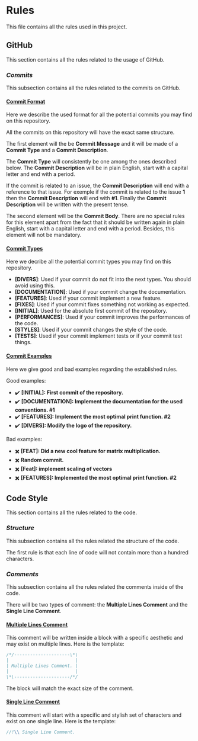 # Rules

This file contains all the rules used in this project.

## GitHub

This section contains all the rules related to the usage of GitHub.

### <i>Commits</i>

This subsection contains all the rules related to the commits on GitHub.

#### <u>Commit Format</u>

Here we describe the used format for all the potential commits you may find on this repository.

All the commits on this repository will have the exact same structure. 

The first element will the be **Commit Message** and it will be made of a **Commit Type** and a **Commit Description**. 

The **Commit Type** will consistently be one among the ones described below. The **Commit Description** will be in plain English, start with a capital letter and end with a period. 

If the commit is related to an issue, the **Commit Description** will end with a reference to that issue. For exemple if the commit is related to the issue **1** then the **Commit Description** will end with **#1**. Finally the **Commit Description** will be written with the present tense.

The second element will be the **Commit Body**. There are no special rules for this element apart from the fact that it should be written again in plain English, start with a capital letter and end with a period. Besides, this element will not be mandatory.

#### <u>Commit Types</u>

Here we decribe all the potential commit types you may find on this repository.

- **[DIVERS]**: Used if your commit do not fit into the next types. You should avoid using this.
- **[DOCUMENTATION]**: Used if your commit change the documentation.
- **[FEATURES]**: Used if your commit implement a new feature.
- **[FIXES]**: Used if your commit fixes something not working as expected.
- **[INITIAL]**: Used for the absolute first commit of the repository.
- **[PERFORMANCES]**: Used if your commit improves the performances of the code.
- **[STYLES]**: Used if your commit changes the style of the code.
- **[TESTS]**: Used if your commit implement tests or if your commit test things.

#### <u>Commit Examples</u>

Here we give good and bad examples regarding the established rules.

Good examples:

- ✔️ **[INITIAL]: First commit of the repository.** 
- ✔️ **[DOCUMENTATION]: Implement the documentation for the used conventions. #1**
- ✔️ **[FEATURES]: Implement the most optimal print function. #2**
- ✔️ **[DIVERS]: Modify the logo of the repository.**

Bad examples:

- ✖️ **[FEAT]: Did a new cool feature for matrix multiplication.**
- ✖️ **Random commit.**
- ✖️ **[Feat]: implement scaling of vectors**
- ✖️ **[FEATURES]: Implemented the most optimal print function. #2**

## Code Style

This section contains all the rules related to the code.

### <i>Structure</i>

This subsection contains all the rules related the structure of the code.

The first rule is that each line of code will not contain more than a hundred characters.

### <i>Comments</i>

This subsection contains all the rules related the comments inside of the code.

There will be two types of comment: the **Multiple Lines Comment** and the **Single Line Comment**.

#### <u>Multiple Lines Comment</u>

This comment will be written inside a block with a specific aesthetic and may exist on multiple lines. Here is the template:

```C
/*/---------------------\*\
|                         |
| Multiple Lines Comment. |
|                         |
\*\---------------------/*/
```

The block will match the exact size of the comment.

#### <u>Single Line Comment</u>

This comment will start with a specific and stylish set of characters and exist on one single line. Here is the template:

```C
//!\\ Single Line Comment.
```
